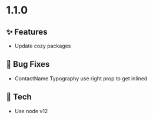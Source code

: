 # 1.1.0

## ✨ Features

* Update cozy packages

## 🐛 Bug Fixes

* ContactName Typography use right prop to get inlined

## 🔧 Tech
* Use node v12
